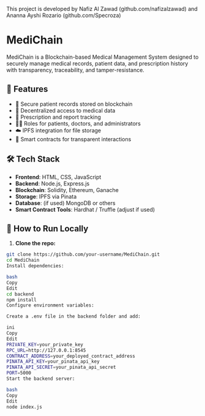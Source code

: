 This project is developed by Nafiz Al Zawad (github.com/nafizalzawad) and Ananna Ayshi Rozario (github.com/Specroza)

# MediChain

MediChain is a Blockchain-based Medical Management System designed to securely manage medical records, patient data, and prescription history with transparency, traceability, and tamper-resistance.

## 🚀 Features

- 🔐 Secure patient records stored on blockchain
- 📜 Decentralized access to medical data
- 🧾 Prescription and report tracking
- 👨‍⚕️ Roles for patients, doctors, and administrators
- ☁️ IPFS integration for file storage
- 🔗 Smart contracts for transparent interactions

## 🛠️ Tech Stack

- **Frontend**: HTML, CSS, JavaScript
- **Backend**: Node.js, Express.js
- **Blockchain**: Solidity, Ethereum, Ganache
- **Storage**: IPFS via Pinata
- **Database**: (if used) MongoDB or others
- **Smart Contract Tools**: Hardhat / Truffle (adjust if used)

## 🧪 How to Run Locally

1. **Clone the repo:**

```bash
git clone https://github.com/your-username/MediChain.git
cd MediChain
Install dependencies:

bash
Copy
Edit
cd backend
npm install
Configure environment variables:

Create a .env file in the backend folder and add:

ini
Copy
Edit
PRIVATE_KEY=your_private_key
RPC_URL=http://127.0.0.1:8545
CONTRACT_ADDRESS=your_deployed_contract_address
PINATA_API_KEY=your_pinata_api_key
PINATA_API_SECRET=your_pinata_api_secret
PORT=5000
Start the backend server:

bash
Copy
Edit
node index.js

